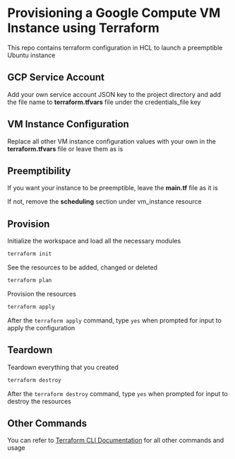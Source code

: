 # Provisioning a Google Compute VM Instance using Terraform

This repo contains terraform configuration in HCL to launch a preemptible Ubuntu instance

## GCP Service Account

Add your own service account JSON key to the project directory and add the file name to **terraform.tfvars** file under the credentials_file key

## VM Instance Configuration

Replace all other VM instance configuration values with your own in the **terraform.tfvars** file or leave them as is

## Preemptibility

If you want your instance to be preemptible, leave the **main.tf** file as it is

If not, remove the **scheduling** section under vm_instance resource

## Provision

Initialize the workspace and load all the necessary modules

```bash
terraform init
```

See the resources to be added, changed or deleted

```bash
terraform plan
```

Provision the resources

```bash
terraform apply
```

After the `terraform apply` command, type `yes` when prompted for input to apply the configuration

## Teardown

Teardown everything that you created

```bash
terraform destroy
```

After the `terraform destroy` command, type `yes` when prompted for input to destroy the resources

## Other Commands

You can refer to [Terraform CLI Documentation](https://www.terraform.io/docs/commands/index.html) for all other commands and usage
